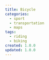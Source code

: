 ```yaml
---
title: Bicycle
categories:
  - sport
  - transportation
  - maps
tags:
  - riding
  - biking
created: 1.0.0
updated: 1.0.0
---
```

